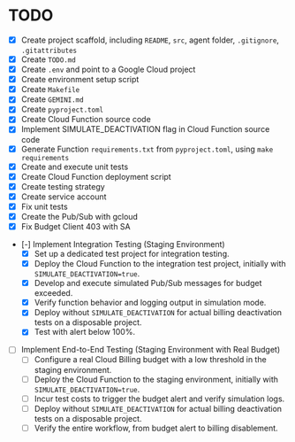 # TODO

- [x] Create project scaffold, including `README`, `src`, agent folder, `.gitignore`, `.gitattributes`
- [x] Create `TODO.md`
- [x] Create `.env` and point to a Google Cloud project
- [x] Create environment setup script
- [x] Create `Makefile`
- [x] Create `GEMINI.md`
- [x] Create `pyproject.toml`
- [x] Create Cloud Function source code
- [x] Implement SIMULATE_DEACTIVATION flag in Cloud Function source code
- [x] Generate Function `requirements.txt` from `pyproject.toml`, using `make requirements`
- [x] Create and execute unit tests
- [x] Create Cloud Function deployment script
- [x] Create testing strategy
- [x] Create service account
- [x] Fix unit tests
- [x] Create the Pub/Sub with gcloud
- [x] Fix Budget Client 403 with SA
- [-] Implement Integration Testing (Staging Environment)
    - [x] Set up a dedicated test project for integration testing.
    - [x] Deploy the Cloud Function to the integration test project, initially with `SIMULATE_DEACTIVATION=true`.
    - [x] Develop and execute simulated Pub/Sub messages for budget exceeded.
    - [x] Verify function behavior and logging output in simulation mode.
    - [x] Deploy without `SIMULATE_DEACTIVATION` for actual billing deactivation tests on a disposable project.
    - [x] Test with alert below 100%.
- [ ] Implement End-to-End Testing (Staging Environment with Real Budget)
    - [ ] Configure a real Cloud Billing budget with a low threshold in the staging environment.
    - [ ] Deploy the Cloud Function to the staging environment, initially with `SIMULATE_DEACTIVATION=true`.
    - [ ] Incur test costs to trigger the budget alert and verify simulation logs.
    - [ ] Deploy without `SIMULATE_DEACTIVATION` for actual billing deactivation tests on a disposable project.
    - [ ] Verify the entire workflow, from budget alert to billing disablement.

